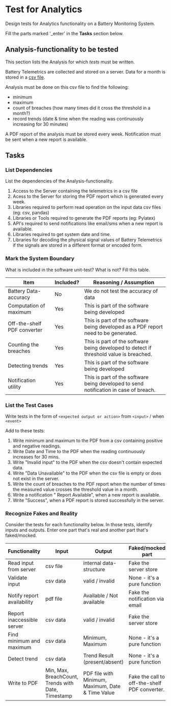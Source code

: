 # Test for Analytics

Design tests for Analytics functionality on a Battery Monitoring System.

Fill the parts marked '_enter' in the **Tasks** section below.

## Analysis-functionality to be tested

This section lists the Analysis for which _tests_ must be written.

Battery Telemetrics are collected and stored on a server.
Data for a month is stored in a [csv file](https://en.wikipedia.org/wiki/Comma-separated_values).

Analysis must be done on this csv file to find the following:
- minimum
- maximum
- count of breaches (how many times did it cross the threshold in a month?)
- record trends (date & time when the reading was continuously increasing for 30 minutes)

A PDF report of the analysis must be stored every week.
Notification must be sent when a new report is available.

## Tasks

### List Dependencies

List the dependencies of the Analysis-functionality.

1. Access to the Server containing the telemetrics in a csv file
2. Acess to the Server for storing the PDF report which is generated every week.
3. Libraries required to perform read operation on the input data csv files (eg: csv, pandas)
4. Libraries or Tools required to generate the PDF reports (eg: Pylatex)
5. API's required to send notifications like email/sms when a new report is available.
6. Libraries required to get system date and time.
7. Libraries for decoding the physical signal values of Battery Telemetrics if the signals are stored in a different format or encoded form.


### Mark the System Boundary

What is included in the software unit-test? What is not? Fill this table.

| Item                      | Included?     | Reasoning / Assumption
|---------------------------|---------------|---
Battery Data-accuracy       | No            | We do not test the accuracy of data
Computation of maximum      | Yes           | This is part of the software being developed
Off-the-shelf PDF converter | Yes           | This is part of the software being developed as a PDF report need to be generated.
Counting the breaches       | Yes           | This is part of the software being developed to detect if threshold value is breached.
Detecting trends            | Yes           | This is part of the software being developed
Notification utility        | Yes           | This is part of the software being developed to send notification in case of breach.

### List the Test Cases

Write tests in the form of `<expected output or action>` from `<input>` / when `<event>`

Add to these tests:

1. Write minimum and maximum to the PDF from a csv containing positive and negative readings.
2. Write Date and Time to the PDF when the reading continuously increases for 30 mins.
3. Write "Invalid input" to the PDF when the csv doesn't contain expected data.
4. Write "Data Unavailable" to the PDF when the csv file is empty or does not exist in the server.
5. Write the count of breaches to the PDF report when the number of times the measured value crosses the threshold value in a month.
6. Write a notification " Report Available", when a new report is available.
7. Write "Success", when a PDF report is stored successfully in the server.


### Recognize Fakes and Reality

Consider the tests for each functionality below.
In those tests, identify inputs and outputs.
Enter one part that's real and another part that's faked/mocked.

| Functionality            | Input        | Output                      | Faked/mocked part
|--------------------------|--------------|-----------------------------|---
Read input from server     | csv file     | internal data-structure     | Fake the server store
Validate input             | csv data     | valid / invalid             | None - it's a pure function
Notify report availability | pdf file     | Available / Not available             | Fake the notification via email
Report inaccessible server | csv data     | valid / invalid             | Fake the server store
Find minimum and maximum   | csv data     | Minimum, Maximum           | None - it's a pure function
Detect trend               | csv data     | Trend Result (present/absent)           | None - it's a pure function
Write to PDF               | Min, Max, BreachCount, Trends with Date, Timestamp  | PDF file with Minimum, Maximum, Date & Time Value             | Fake the call to off-the-shelf PDF converter.
